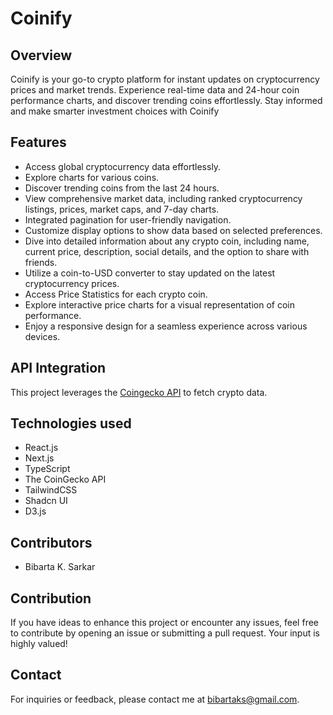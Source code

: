 # Coinify

## Overview

Coinify is your go-to crypto platform for instant updates on cryptocurrency prices and market trends.
Experience real-time data and 24-hour coin performance charts, and discover trending coins
effortlessly. Stay informed and make smarter investment choices with Coinify

## Features

- Access global cryptocurrency data effortlessly.
- Explore charts for various coins.
- Discover trending coins from the last 24 hours.
- View comprehensive market data, including ranked cryptocurrency listings, prices, market caps, and 7-day charts.
- Integrated pagination for user-friendly navigation.
- Customize display options to show data based on selected preferences.
- Dive into detailed information about any crypto coin, including name, current price, description, social details, and the option to share with friends.
- Utilize a coin-to-USD converter to stay updated on the latest cryptocurrency prices.
- Access Price Statistics for each crypto coin.
- Explore interactive price charts for a visual representation of coin performance.
- Enjoy a responsive design for a seamless experience across various devices.

## API Integration

This project leverages the [ Coingecko API](https://www.coingecko.com/api/documentation) to fetch crypto data.

## Technologies used

- React.js
- Next.js
- TypeScript
- The CoinGecko API
- TailwindCSS
- Shadcn UI
- D3.js

## Contributors

- Bibarta K. Sarkar

## Contribution

If you have ideas to enhance this project or encounter any issues, feel free to contribute by opening an issue or submitting a pull request. Your input is highly valued!

## Contact
For inquiries or feedback, please contact me at bibartaks@gmail.com.
